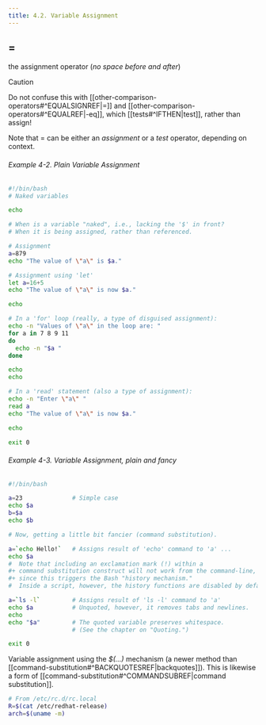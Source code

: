 ```yaml
---
title: 4.2. Variable Assignment
---
```

## =

the assignment operator (_no space before and after_)

> [!caution]
> Do not confuse this with [[other-comparison-operators#^EQUALSIGNREF|=]] and [[other-comparison-operators#^EQUALREF|-eq]], which [[tests#^IFTHEN|test]], rather than assign!
>
> Note that = can be either an _assignment_ or a _test_ operator, depending on context.

###### Example 4-2. Plain Variable Assignment

```bash
#!/bin/bash
# Naked variables

echo

# When is a variable "naked", i.e., lacking the '$' in front?
# When it is being assigned, rather than referenced.

# Assignment
a=879
echo "The value of \"a\" is $a."

# Assignment using 'let'
let a=16+5
echo "The value of \"a\" is now $a."

echo

# In a 'for' loop (really, a type of disguised assignment):
echo -n "Values of \"a\" in the loop are: "
for a in 7 8 9 11
do
  echo -n "$a "
done

echo
echo

# In a 'read' statement (also a type of assignment):
echo -n "Enter \"a\" "
read a
echo "The value of \"a\" is now $a."

echo

exit 0
```

###### Example 4-3. Variable Assignment, plain and fancy

```bash
#!/bin/bash

a=23              # Simple case
echo $a
b=$a
echo $b

# Now, getting a little bit fancier (command substitution).

a=`echo Hello!`   # Assigns result of 'echo' command to 'a' ...
echo $a
#  Note that including an exclamation mark (!) within a
#+ command substitution construct will not work from the command-line,
#+ since this triggers the Bash "history mechanism."
#  Inside a script, however, the history functions are disabled by default.

a=`ls -l`         # Assigns result of 'ls -l' command to 'a'
echo $a           # Unquoted, however, it removes tabs and newlines.
echo
echo "$a"         # The quoted variable preserves whitespace.
                  # (See the chapter on "Quoting.")

exit 0
```

Variable assignment using the _$(...)_ mechanism (a newer method than [[command-substitution#^BACKQUOTESREF|backquotes]]). This is likewise a form of [[command-substitution#^COMMANDSUBREF|command substitution]].

```bash
# From /etc/rc.d/rc.local
R=$(cat /etc/redhat-release)
arch=$(uname -m)
```
